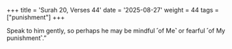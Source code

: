 +++
title = 'Surah 20, Verses 44'
date = '2025-08-27'
weight = 44
tags = ["punishment"]
+++

Speak to him gently, so perhaps he may be mindful ˹of Me˺ or fearful ˹of My punishment˺.”